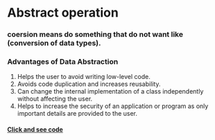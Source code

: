 # Abstract operation
### coersion means do something that do not want like (conversion of data types).
### Advantages of Data Abstraction
1. Helps the user to avoid writing low-level code.
2. Avoids code duplication and increases reusability.
3. Can change the internal implementation of a class independently without affecting the user.
4. Helps to increase the security of an application or program as only important details are provided to the user.
#### [Click and see code](/2.coersion/1.abstraction/1.app.js)